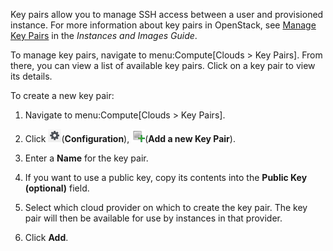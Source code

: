Key pairs allow you to manage SSH access between a user and provisioned
instance. For more information about key pairs in OpenStack, see [Manage
Key
Pairs](https://access.redhat.com/documentation/en-us/red_hat_openstack_platform/11/html/instances_and_images_guide/ch-manage_instances#section-manage-keypair)
in the *Instances and Images Guide*.

To manage key pairs, navigate to menu:Compute\[Clouds \> Key Pairs\].
From there, you can view a list of available key pairs. Click on a key
pair to view its details.

To create a new key pair:

1.  Navigate to menu:Compute\[Clouds \> Key Pairs\].

2.  Click ![1847](/images/1847.png)(**Configuration**),
    ![2345](/images/2345.png)(**Add a new Key Pair**).

3.  Enter a **Name** for the key pair.

4.  If you want to use a public key, copy its contents into the **Public
    Key (optional)** field.

5.  Select which cloud provider on which to create the key pair. The key
    pair will then be available for use by instances in that provider.

6.  Click **Add**.
